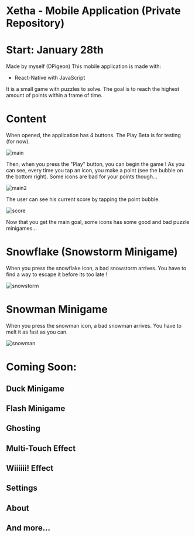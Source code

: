 # Xetha - Mobile Application (Private Repository) 
# Start: January 28th
Made by myself (DPigeon)
This mobile application is made with:

- React-Native with JavaScript

It is a small game with puzzles to solve. The goal is to reach the highest amount of points within a frame of time.

# Content

When opened, the application has 4 buttons. The Play Beta is for testing (for now).

![main](https://user-images.githubusercontent.com/37888675/55372701-a33b1600-54d0-11e9-9f23-7d310e5e8680.png)

Then, when you press the "Play" button, you can begin the game ! As you can see, every time you tap an icon, you make a point
(see the bubble on the bottom right). Some icons are bad for your points though...

![main2](https://user-images.githubusercontent.com/37888675/55372735-c5cd2f00-54d0-11e9-80d0-b522888c99d0.png)

The user can see his current score by tapping the point bubble.

![score](https://user-images.githubusercontent.com/37888675/55372833-0cbb2480-54d1-11e9-89fe-05cd2441f193.png)

Now that you get the main goal, some icons has some good and bad puzzle minigames... 

# Snowflake (Snowstorm Minigame)

When you press the snowflake icon, a bad snowstorm arrives. You have to find a way to escape it before its too late !

![snowstorm](https://user-images.githubusercontent.com/37888675/55372932-73d8d900-54d1-11e9-8460-d46352cb7bfc.png)

# Snowman Minigame

When you press the snowman icon, a bad snowman arrives. You have to melt it as fast as you can.

![snowman](https://user-images.githubusercontent.com/37888675/55372959-91a63e00-54d1-11e9-9075-7462fd4f8c13.png)

# Coming Soon:
## Duck Minigame
## Flash Minigame
## Ghosting
## Multi-Touch Effect
## Wiiiiii! Effect
## Settings
## About
## And more...
